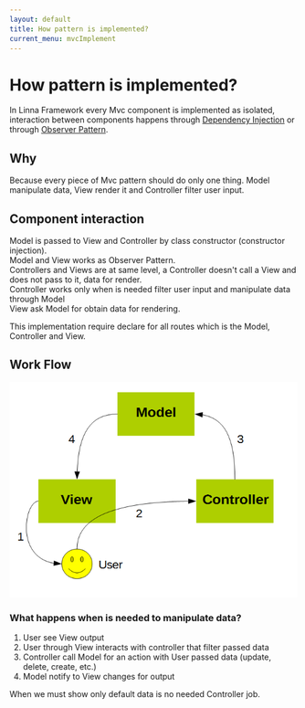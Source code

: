 ```yaml
---
layout: default
title: How pattern is implemented?
current_menu: mvcImplement
---
```


# How pattern is implemented?

In Linna Framework every Mvc component is implemented as isolated, interaction between components happens through
[Dependency Injection](https://en.wikipedia.org/wiki/Dependency_injection) or 
through [Observer Pattern](https://en.wikipedia.org/wiki/Observer_pattern).

## Why

Because every piece of Mvc pattern should do only one thing. Model manipulate data, View render it and Controller filter user input.

## Component interaction

Model is passed to View and Controller by class constructor (constructor injection).<br />
Model and View works as Observer Pattern.<br />
Controllers and Views are at same level, a Controller doesn't call a View and does not pass to it, data for render.<br />
Controller works only when is needed filter user input and manipulate data through Model<br />
View ask Model for obtain data for rendering.

This implementation require declare for all routes which is the Model, Controller and View. 

## Work Flow

![Mvc Diagram](img/mvc_diagram.png)

### What happens when is needed to manipulate data?
1. User see View output
2. User through View interacts with controller that filter passed data
3. Controller call Model for an action with User passed data (update, delete, create, etc.)
4. Model notify to View changes for output

When we must show only default data is no needed Controller job.